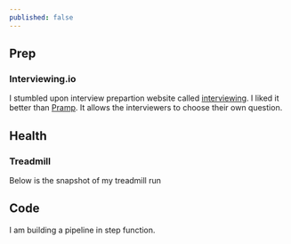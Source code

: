```yaml
---
published: false
---
```

## Prep


### Interviewing.io

I stumbled upon interview prepartion website called [interviewing](https://start.interviewing.io/). I liked it better than [Pramp](https://www.pramp.com). It allows the interviewers to choose their own question.

## Health

### Treadmill 

Below is the snapshot of my treadmill run


## Code

I am building a pipeline in step function.